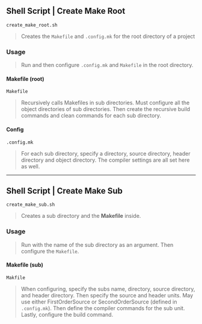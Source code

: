## **Shell Script** | Create Make Root
```
create_make_root.sh
```
> Creates the `Makefile` and `.config.mk` for the root directory of a project

### Usage
> Run and then configure `.config.mk` and `Makefile` in the root directory.

#### Makefile (root)
```
Makefile
```
> Recursively calls Makefiles in sub directories. Must configure all the object directories of sub directories. Then create the recursive build commands and clean commands for each sub directory.

#### Config
```
.config.mk
```
> For each sub directory, specify a directory, source directory, header directory and object directory. The compiler settings are all set here as well.

---

## **Shell Script** | Create Make Sub
```
create_make_sub.sh
```
> Creates a sub directory and the **Makefile** inside.

### Usage
> Run with the name of the sub directory as an argument. Then configure the `Makefile`.

#### Makefile (sub)
```
Makfile
```
> When configuring, specify the subs name, directory, source directory, and header directory. Then specify the source and header units. May use either FirstOrderSource or SecondOrderSource (defined in `.config.mk`). Then define the compiler commands for the sub unit. Lastly, configure the build command.
